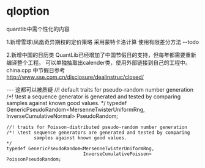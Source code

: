 # qloption
quantlib中需个性化的内容


1.新增雪球\凤凰奇异期权的定价策略
  采用蒙特卡洛计算
  使用有限差分方法  --todo
  
2.新增中国的日历类
  QuantLib已经增加了中国节假日的支持，但每年都需要重新编译整个工程。
  可以单独抽取出calender类，使用外部链接到自己的工程中。
  china.cpp 中节假日参考 http://www.sse.com.cn/disclosure/dealinstruc/closed/

--- 这都可以被质疑
    //! default traits for pseudo-random number generation
    /*! \test a sequence generator is generated and tested by comparing
              samples against known good values.
    */
    typedef GenericPseudoRandom<MersenneTwisterUniformRng,
                                InverseCumulativeNormal> PseudoRandom;

    //! traits for Poisson-distributed pseudo-random number generation
    /*! \test sequence generators are generated and tested by comparing
              samples against known good values.
    */
    typedef GenericPseudoRandom<MersenneTwisterUniformRng,
                                InverseCumulativePoisson> PoissonPseudoRandom;
